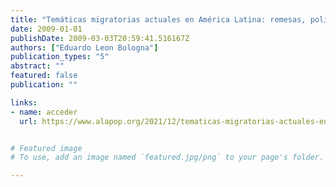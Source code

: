 ```yaml
---
title: "Temáticas migratorias actuales en América Latina: remesas, políticas y emigración"
date: 2009-01-01
publishDate: 2009-03-03T20:59:41.516167Z
authors: ["Eduardo Leon Bologna"]
publication_types: "5"
abstract: ""
featured: false
publication: ""

links:
- name: acceder
  url: https://www.alapop.org/2021/12/tematicas-migratorias-actuales-en-america-latina-remesas-politicas-y-emigracion/


# Featured image
# To use, add an image named `featured.jpg/png` to your page's folder. 

---
```


